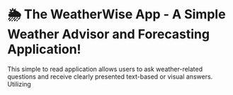 # 🌦️ The WeatherWise App - A Simple Weather Advisor and Forecasting Application!

This simple to read application allows users to ask weather-related questions and receive clearly presented text-based or visual answers.
Utilizing 
